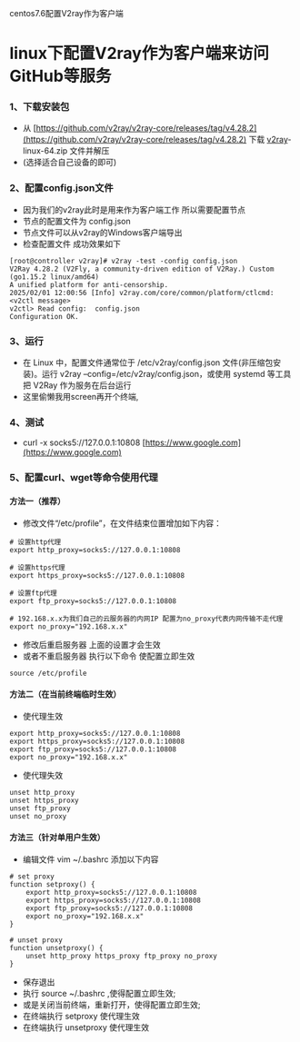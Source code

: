 centos7.6配置V2ray作为客户端

# linux下配置V2ray作为客户端来访问GitHub等服务

### 1、下载安装包

+   从 [https://github.com/v2ray/v2ray-core/releases/tag/v4.28.2](https://github.com/v2ray/v2ray-core/releases/tag/v4.28.2) 下载 [v2ray](https://www.witersen.com/?tag=v2ray "v2ray")\-linux-64.zip 文件并解压
+   (选择适合自己设备的即可)



### 2、配置config.json文件

+   因为我们的v2ray此时是用来作为客户端工作 所以需要配置节点
+   节点的配置文件为 config.json
+   节点文件可以从v2ray的Windows客户端导出
+   检查配置文件 成功效果如下

```
[root@controller v2ray]# v2ray -test -config config.json
V2Ray 4.28.2 (V2Fly, a community-driven edition of V2Ray.) Custom (go1.15.2 linux/amd64)
A unified platform for anti-censorship.
2025/02/01 12:00:56 [Info] v2ray.com/core/common/platform/ctlcmd: <v2ctl message> 
v2ctl> Read config:  config.json
Configuration OK.
```

### 3、运行


+   在 Linux 中，配置文件通常位于 /etc/v2ray/config.json 文件(非压缩包安装)。运行 v2ray –config=/etc/v2ray/config.json，或使用 systemd 等工具把 V2Ray 作为服务在后台运行
+   这里偷懒我用screen再开个终端,

### 4、测试

+   curl -x socks5://127.0.0.1:10808 [https://www.google.com](https://www.google.com)

### 5、配置curl、wget等命令使用代理

#### 方法一（推荐）

+   修改文件“/etc/profile”，在文件结束位置增加如下内容：

```
# 设置http代理
export http_proxy=socks5://127.0.0.1:10808
​
# 设置https代理
export https_proxy=socks5://127.0.0.1:10808
​
# 设置ftp代理
export ftp_proxy=socks5://127.0.0.1:10808
​
# 192.168.x.x为我们自己的云服务器的内网IP 配置为no_proxy代表内网传输不走代理
export no_proxy="192.168.x.x" 
```

+   修改后重启服务器 上面的设置才会生效
+   或者不重启服务器 执行以下命令 使配置立即生效

```
source /etc/profile
```

#### 方法二（在当前终端临时生效）

+   使代理生效

```
export http_proxy=socks5://127.0.0.1:10808
export https_proxy=socks5://127.0.0.1:10808
export ftp_proxy=socks5://127.0.0.1:10808
export no_proxy="192.168.x.x" 
```

+   使代理失效

```
unset http_proxy
unset https_proxy
unset ftp_proxy
unset no_proxy
```

#### 方法三（针对单用户生效）

+   编辑文件 vim ~/.bashrc 添加以下内容

```
# set proxy
function setproxy() {
    export http_proxy=socks5://127.0.0.1:10808
    export https_proxy=socks5://127.0.0.1:10808
    export ftp_proxy=socks5://127.0.0.1:10808
    export no_proxy="192.168.x.x" 
}
​
# unset proxy
function unsetproxy() {
    unset http_proxy https_proxy ftp_proxy no_proxy
}
```

+   保存退出
+   执行 source ~/.bashrc ,使得配置立即生效;
+   或是关闭当前终端，重新打开，使得配置立即生效;
+   在终端执行 setproxy 使代理生效
+   在终端执行 unsetproxy 使代理生效
